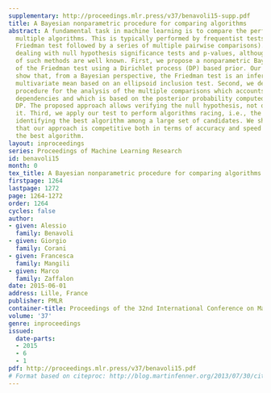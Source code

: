 ```yaml
---
supplementary: http://proceedings.mlr.press/v37/benavoli15-supp.pdf
title: A Bayesian nonparametric procedure for comparing algorithms
abstract: A fundamental task in machine learning is to compare the performance of
  multiple algorithms. This is typically performed by frequentist tests (usually the
  Friedman test followed by a series of multiple pairwise comparisons). This implies
  dealing with null hypothesis significance tests and p-values, although the shortcomings
  of such methods are well known. First, we propose a nonparametric Bayesian version
  of the Friedman test using a Dirichlet process (DP) based prior. Our derivations
  show that, from a Bayesian perspective, the Friedman test is an inference for a
  multivariate mean based on an ellipsoid inclusion test. Second, we derive a joint
  procedure for the analysis of the multiple comparisons which accounts for their
  dependencies and which is based on the posterior probability computed through the
  DP. The proposed approach allows verifying the null hypothesis, not only rejecting
  it. Third, we apply our test to perform algorithms racing, i.e., the problem of
  identifying the best algorithm among a large set of candidates. We show by simulation
  that our approach is competitive both in terms of accuracy and speed in identifying
  the best algorithm.
layout: inproceedings
series: Proceedings of Machine Learning Research
id: benavoli15
month: 0
tex_title: A Bayesian nonparametric procedure for comparing algorithms
firstpage: 1264
lastpage: 1272
page: 1264-1272
order: 1264
cycles: false
author:
- given: Alessio
  family: Benavoli
- given: Giorgio
  family: Corani
- given: Francesca
  family: Mangili
- given: Marco
  family: Zaffalon
date: 2015-06-01
address: Lille, France
publisher: PMLR
container-title: Proceedings of the 32nd International Conference on Machine Learning
volume: '37'
genre: inproceedings
issued:
  date-parts:
  - 2015
  - 6
  - 1
pdf: http://proceedings.mlr.press/v37/benavoli15.pdf
# Format based on citeproc: http://blog.martinfenner.org/2013/07/30/citeproc-yaml-for-bibliographies/
---
```

